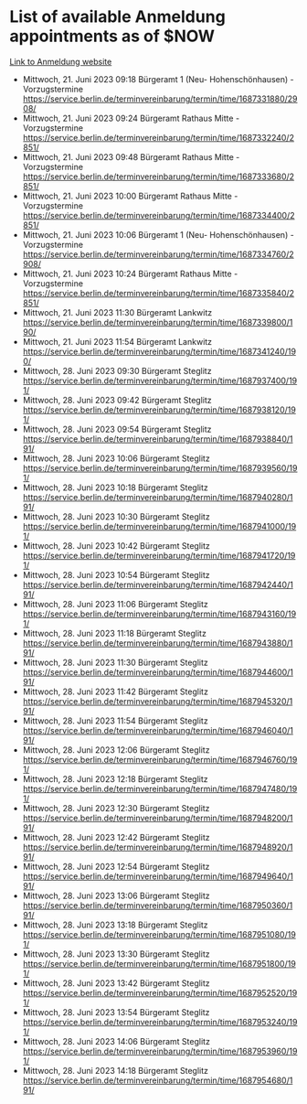# List of available Anmeldung appointments as of $NOW
[Link to Anmeldung website](https://service.berlin.de/terminvereinbarung/termin/tag.php?termin=1&anliegen[]=120686&dienstleisterlist=122210,122217,327316,122219,327312,122227,327314,122231,327346,122243,327348,122254,122252,329742,122260,329745,122262,329748,122271,327278,122273,327274,122277,327276,330436,122280,327294,122282,327290,122284,327292,122291,327270,122285,327266,122286,327264,122296,327268,150230,329760,122297,327286,122294,327284,122312,329763,122314,329775,122304,327330,122311,327334,122309,327332,317869,122281,327352,122279,329772,122283,122276,327324,122274,327326,122267,329766,122246,327318,122251,327320,122257,327322,122208,327298,122226,327300&herkunft=http%3A%2F%2Fservice.berlin.de%2Fdienstleistung%2F120686%2F)
- Mittwoch, 21. Juni 2023 09:18 Bürgeramt 1 (Neu- Hohenschönhausen) - Vorzugstermine https://service.berlin.de/terminvereinbarung/termin/time/1687331880/2908/
- Mittwoch, 21. Juni 2023 09:24 Bürgeramt Rathaus Mitte - Vorzugstermine https://service.berlin.de/terminvereinbarung/termin/time/1687332240/2851/
- Mittwoch, 21. Juni 2023 09:48 Bürgeramt Rathaus Mitte - Vorzugstermine https://service.berlin.de/terminvereinbarung/termin/time/1687333680/2851/
- Mittwoch, 21. Juni 2023 10:00 Bürgeramt Rathaus Mitte - Vorzugstermine https://service.berlin.de/terminvereinbarung/termin/time/1687334400/2851/
- Mittwoch, 21. Juni 2023 10:06 Bürgeramt 1 (Neu- Hohenschönhausen) - Vorzugstermine https://service.berlin.de/terminvereinbarung/termin/time/1687334760/2908/
- Mittwoch, 21. Juni 2023 10:24 Bürgeramt Rathaus Mitte - Vorzugstermine https://service.berlin.de/terminvereinbarung/termin/time/1687335840/2851/
- Mittwoch, 21. Juni 2023 11:30 Bürgeramt Lankwitz https://service.berlin.de/terminvereinbarung/termin/time/1687339800/190/
- Mittwoch, 21. Juni 2023 11:54 Bürgeramt Lankwitz https://service.berlin.de/terminvereinbarung/termin/time/1687341240/190/
- Mittwoch, 28. Juni 2023 09:30 Bürgeramt Steglitz https://service.berlin.de/terminvereinbarung/termin/time/1687937400/191/
- Mittwoch, 28. Juni 2023 09:42 Bürgeramt Steglitz https://service.berlin.de/terminvereinbarung/termin/time/1687938120/191/
- Mittwoch, 28. Juni 2023 09:54 Bürgeramt Steglitz https://service.berlin.de/terminvereinbarung/termin/time/1687938840/191/
- Mittwoch, 28. Juni 2023 10:06 Bürgeramt Steglitz https://service.berlin.de/terminvereinbarung/termin/time/1687939560/191/
- Mittwoch, 28. Juni 2023 10:18 Bürgeramt Steglitz https://service.berlin.de/terminvereinbarung/termin/time/1687940280/191/
- Mittwoch, 28. Juni 2023 10:30 Bürgeramt Steglitz https://service.berlin.de/terminvereinbarung/termin/time/1687941000/191/
- Mittwoch, 28. Juni 2023 10:42 Bürgeramt Steglitz https://service.berlin.de/terminvereinbarung/termin/time/1687941720/191/
- Mittwoch, 28. Juni 2023 10:54 Bürgeramt Steglitz https://service.berlin.de/terminvereinbarung/termin/time/1687942440/191/
- Mittwoch, 28. Juni 2023 11:06 Bürgeramt Steglitz https://service.berlin.de/terminvereinbarung/termin/time/1687943160/191/
- Mittwoch, 28. Juni 2023 11:18 Bürgeramt Steglitz https://service.berlin.de/terminvereinbarung/termin/time/1687943880/191/
- Mittwoch, 28. Juni 2023 11:30 Bürgeramt Steglitz https://service.berlin.de/terminvereinbarung/termin/time/1687944600/191/
- Mittwoch, 28. Juni 2023 11:42 Bürgeramt Steglitz https://service.berlin.de/terminvereinbarung/termin/time/1687945320/191/
- Mittwoch, 28. Juni 2023 11:54 Bürgeramt Steglitz https://service.berlin.de/terminvereinbarung/termin/time/1687946040/191/
- Mittwoch, 28. Juni 2023 12:06 Bürgeramt Steglitz https://service.berlin.de/terminvereinbarung/termin/time/1687946760/191/
- Mittwoch, 28. Juni 2023 12:18 Bürgeramt Steglitz https://service.berlin.de/terminvereinbarung/termin/time/1687947480/191/
- Mittwoch, 28. Juni 2023 12:30 Bürgeramt Steglitz https://service.berlin.de/terminvereinbarung/termin/time/1687948200/191/
- Mittwoch, 28. Juni 2023 12:42 Bürgeramt Steglitz https://service.berlin.de/terminvereinbarung/termin/time/1687948920/191/
- Mittwoch, 28. Juni 2023 12:54 Bürgeramt Steglitz https://service.berlin.de/terminvereinbarung/termin/time/1687949640/191/
- Mittwoch, 28. Juni 2023 13:06 Bürgeramt Steglitz https://service.berlin.de/terminvereinbarung/termin/time/1687950360/191/
- Mittwoch, 28. Juni 2023 13:18 Bürgeramt Steglitz https://service.berlin.de/terminvereinbarung/termin/time/1687951080/191/
- Mittwoch, 28. Juni 2023 13:30 Bürgeramt Steglitz https://service.berlin.de/terminvereinbarung/termin/time/1687951800/191/
- Mittwoch, 28. Juni 2023 13:42 Bürgeramt Steglitz https://service.berlin.de/terminvereinbarung/termin/time/1687952520/191/
- Mittwoch, 28. Juni 2023 13:54 Bürgeramt Steglitz https://service.berlin.de/terminvereinbarung/termin/time/1687953240/191/
- Mittwoch, 28. Juni 2023 14:06 Bürgeramt Steglitz https://service.berlin.de/terminvereinbarung/termin/time/1687953960/191/
- Mittwoch, 28. Juni 2023 14:18 Bürgeramt Steglitz https://service.berlin.de/terminvereinbarung/termin/time/1687954680/191/

